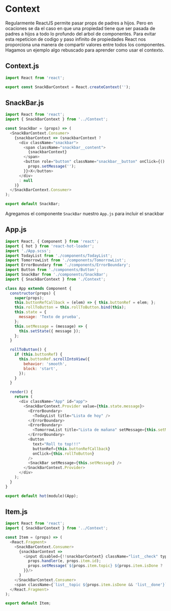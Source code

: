# Context
Regularmente ReactJS permite pasar props de padres a hijos. Pero en ocaciones se da el caso en que una propiedad tiene que ser pasada de padres a hijos a todo lo profundo del arbol de componentes.
Para evitar esta repeticion de codigo y paso infinito de propiedades React nos proporciona una manera de compartir valores entre todos los componentes.
Hagamos un ejemplo algo rebuscado para aprender como usar el contexto.
## Context.js
```javascript
import React from 'react';

export const SnackBarContext = React.createContext('');
```
## SnackBar.js
```javascript
import React from 'react';
import { SnackBarContext } from '../Context';

const SnackBar = (props) => (
  <SnackBarContext.Consumer>
    {snackbarContext => (snackbarContext ?
      <div className="snackbar">
        <span className="snackbar__content">
          {snackbarContext}
        </span>
        <button role="button" className="snackbar__button" onClick={() => {
          props.setMessage('');
        }}>X</button>
      </div>
      : null
    )}
  </SnackBarContext.Consumer>
);

export default SnackBar;
```
Agregamos el componente `SnackBar` nuestro `App.js` para incluir el snackbar
## App.js
```javascript
import React, { Component } from 'react';
import { hot } from 'react-hot-loader';
import './App.scss';
import TodayList from './components/TodayList';
import TomorrowList from './components/TomorrowList';
import ErrorBoundary from './components/ErrorBoundary';
import Button from './components/Button';
import SnackBar from './components/SnackBar';
import { SnackBarContext } from './Context';

class App extends Component {
  constructor(props) {
    super(props);
    this.buttonRefCallback = (elem) => { this.buttonRef = elem; };
    this.rollToButton = this.rollToButton.bind(this);
    this.state = {
      message: 'Texto de prueba',
    };
    this.setMessage = (message) => {
      this.setState({ message });
    };
  }

  rollToButton() {
    if (this.buttonRef) {
      this.buttonRef.scrollIntoView({
        behavior: 'smooth',
        block: 'start',
      });
    }
  }

  render() {
    return (
      <div className="App" id="app">
        <SnackBarContext.Provider value={this.state.message}>
          <ErrorBoundary>
            <TodayList title="Lista de hoy" />
          </ErrorBoundary>
          <ErrorBoundary>
            <TomorrowList title="Lista de mañana" setMessage={this.setMessage} />
          </ErrorBoundary>
          <Button
            text="Roll to top!!!"
            buttonRef={this.buttonRefCallback}
            onClick={this.rollToButton}
          />
          <SnackBar setMessage={this.setMessage} />
        </SnackBarContext.Provider>
      </div>
    );
  }
}

export default hot(module)(App);
```
## Item.js
```javascript
import React from 'react';
import { SnackBarContext } from '../Context';

const Item = (props) => (
  <React.Fragment>
    <SnackBarContext.Consumer>
      {snackbarContext =>
        <input disabled={!!snackbarContext} className="list__check" type="checkbox" checked={props.item.isDone} onChange={(e) => {
          props.handler(e, props.item.id);
          props.setMessage(`${props.item.topic} ${props.item.isDone ? 'NOT' : ''} done!!!`);
        }}/>
      }
    </SnackBarContext.Consumer>
    <span className={`list__topic ${props.item.isDone && 'list__done'}`}>{props.item.topic}</span>
  </React.Fragment>
);

export default Item;
```